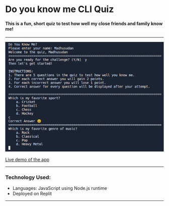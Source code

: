 # Do you know me CLI Quiz

#### This is a fun, short quiz to test how well my close friends and family know me!

<hr/>

![Screenshot](https://github.com/madhvsvdan/mark01/blob/main/01.png?raw=true)

[Live demo of the app](https://replit.com/@madhvsvdan/mark01)

<hr/>

### Technology Used:
- Languages: JavaScript using Node.js runtime
- Deployed on Replit

<hr/>